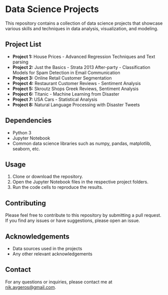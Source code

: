 # Data Science Projects

This repository contains a collection of data science projects that showcase various skills and techniques in data analysis, visualization, and modeling.

## Project List
- **Project 1:** House Prices - Advanced Regression Techniques and Text parsing
- **Project 2:** Just the Basics - Strata 2013 After-party - Classification Models for Spam Detection in Email Communication
- **Project 3:** Online Retail Customer Segmentation
- **Project 4:** Restaurant Customer Reviews - Sentiment Analysis
- **Project 5:** Skroutz Shops Greek Reviews, Sentiment Analysis
- **Project 6:** Titanic - Machine Learning from Disaster
- **Project 7:** USA Cars - Statistical Analysis
- **Project 8:** Natural Language Processing with Disaster Tweets

## Dependencies
- Python 3
- Jupyter Notebook
- Common data science libraries such as numpy, pandas, matplotlib, seaborn, etc.

## Usage
1. Clone or download the repository.
2. Open the Jupyter Notebook files in the respective project folders.
3. Run the code cells to reproduce the results.

## Contributing
Please feel free to contribute to this repository by submitting a pull request. If you find any issues or have suggestions, please open an issue.

## Acknowledgements
- Data sources used in the projects
- Any other relevant acknowledgements

## Contact
For any questions or inquiries, please contact me at nik.avgeros@gmail.com.
